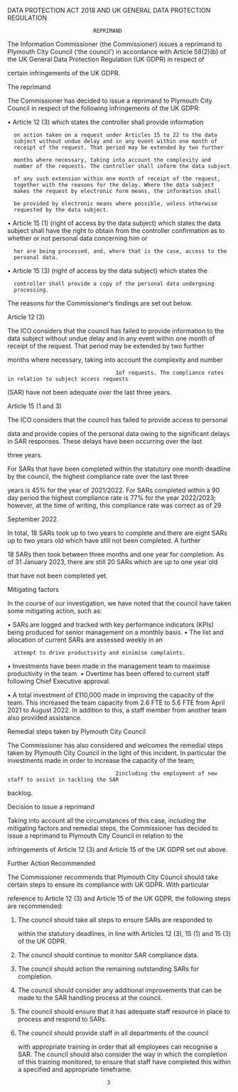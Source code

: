 DATA PROTECTION ACT 2018 AND UK GENERAL DATA
                       PROTECTION REGULATION

                               REPRIMAND

The Information Commissioner (the Commissioner) issues a reprimand to
Plymouth City Council (‘the council’) in accordance with Article 58(2)(b) of
the UK General Data Protection Regulation (UK GDPR) in respect of

certain infringements of the UK GDPR.

The reprimand

The Commissioner has decided to issue a reprimand to Plymouth City
Council in respect of the following infringements of the UK GDPR:

   •  Article 12 (3) which states the controller shall provide information

      on action taken on a request under Articles 15 to 22 to the data
      subject without undue delay and in any event within one month of
      receipt of the request. That period may be extended by two further

      months where necessary, taking into account the complexity and
      number of the requests. The controller shall inform the data subject

      of any such extension within one month of receipt of the request,
      together with the reasons for the delay. Where the data subject
      makes the request by electronic form means, the information shall

      be provided by electronic means where possible, unless otherwise
      requested by the data subject.

   •  Article 15 (1) (right of access by the data subject) which states the
      data subject shall have the right to obtain from the controller
      confirmation as to whether or not personal data concerning him or

      her are being processed, and, where that is the case, access to the
      personal data.
   •  Article 15 (3) (right of access by the data subject) which states the

      controller shall provide a copy of the personal data undergoing
      processing.

The reasons for the Commissioner’s findings are set out below.

Article 12 (3)

The ICO considers that the council has failed to provide information to the
data subject without undue delay and in any event within one month of
receipt of the request. That period may be extended by two further

months where necessary, taking into account the complexity and number

                                      1of requests. The compliance rates in relation to subject access requests
(SAR) have not been adequate over the last three years.

Article 15 (1 and 3)

The ICO considers that the council has failed to provide access to personal

data and provide copies of the personal data owing to the significant
delays in SAR responses. These delays have been occurring over the last

three years.

For SARs that have been completed within the statutory one month
deadline by the council, the highest compliance rate over the last three

years is 45% for the year of 2021/2022. For SARs completed within a 90
day period the highest compliance rate is 77% for the year 2022/2023;
however, at the time of writing, this compliance rate was correct as of 29

September 2022.

In total, 18 SARs took up to two years to complete and there are eight
SARs up to two years old which have still not been completed. A further

18 SARs then took between three months and one year for completion. As
of 31 January 2023, there are still 20 SARs which are up to one year old

that have not been completed yet.

Mitigating factors

In the course of our investigation, we have noted that the council have
taken some mitigating action, such as:

   •  SARs are logged and tracked with key performance indicators (KPIs)
      being produced for senior management on a monthly basis.
   •  The list and allocation of current SARs are assessed weekly in an

      attempt to drive productivity and minimise complaints.
   •  Investments have been made in the management team to
      maximise productivity in the team.
   •  Overtime has been offered to current staff following Chief Executive
      approval.

   •  A total investment of £110,000 made in improving the capacity of
      the team. This increased the team capacity from 2.6 FTE to 5.6 FTE
      from April 2021 to August 2022. In addition to this, a staff member
      from another team also provided assistance.

Remedial steps taken by Plymouth City Council

The Commissioner has also considered and welcomes the remedial steps
taken by Plymouth City Council in the light of this incident. In particular
the investments made in order to increase the capacity of the team;

                                      2including the employment of new staff to assist in tackling the SAR
backlog.

Decision to issue a reprimand

Taking into account all the circumstances of this case, including the
mitigating factors and remedial steps, the Commissioner has decided to
issue a reprimand to Plymouth City Council in relation to the

infringements of Article 12 (3) and Article 15 of the UK GDPR set out
above.

Further Action Recommended

The Commissioner recommends that Plymouth City Council should take
certain steps to ensure its compliance with UK GDPR. With particular

reference to Article 12 (3) and Article 15 of the UK GDPR, the following
steps are recommended:

   1. The council should take all steps to ensure SARs are responded to

      within the statutory deadlines, in line with Articles 12 (3), 15 (1)
      and 15 (3) of the UK GDPR.
   2. The council should continue to monitor SAR compliance data.
   3. The council should action the remaining outstanding SARs for
      completion.

   4. The council should consider any additional improvements that can
      be made to the SAR handling process at the council.
   5. The council should ensure that it has adequate staff resource in
      place to process and respond to SARs.
   6. The council should provide staff in all departments of the council

      with appropriate training in order that all employees can recognise a
      SAR. The council should also consider the way in which the
      completion of this training monitored, to ensure that staff have
      completed this within a specified and appropriate timeframe.

                                      3

